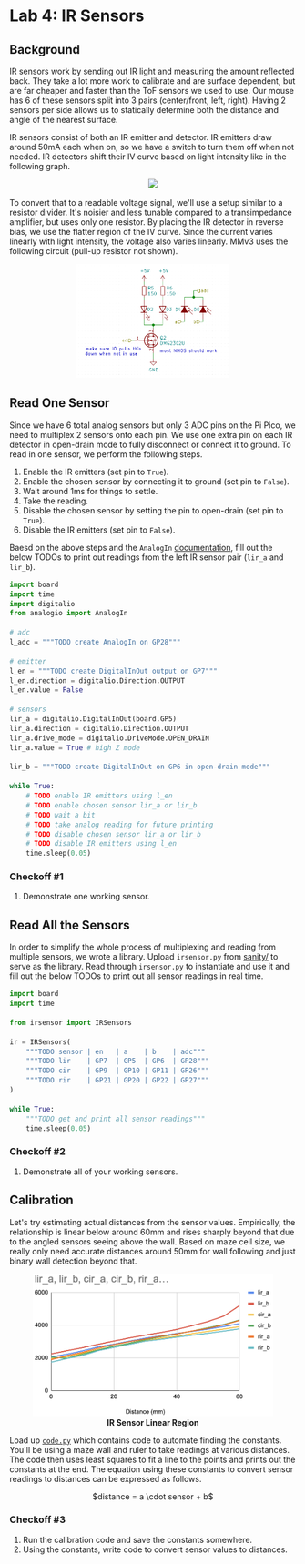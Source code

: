 # Lab 4: IR Sensors

## Background

IR sensors work by sending out IR light and measuring the amount reflected back. They take a lot more work to calibrate and are surface dependent, but are far cheaper and faster than the ToF sensors we used to use. Our mouse has 6 of these sensors split into 3 pairs (center/front, left, right). Having 2 sensors per side allows us to statically determine both the distance and angle of the nearest surface.

IR sensors consist of both an IR emitter and detector. IR emitters draw around 50mA each when on, so we have a switch to turn them off when not needed. IR detectors shift their IV curve based on light intensity like in the following graph.

<p align="center">
    <img height="250px" src="https://courses.engr.illinois.edu/ece110/sp2021/content/courseNotes/files/images/photodiodes/PhotodiodeIV.png"/>
</p>

To convert that to a readable voltage signal, we'll use a setup similar to a resistor divider. It's noisier and less tunable compared to a transimpedance amplifier, but uses only one resistor. By placing the IR detector in reverse bias, we use the flatter region of the IV curve. Since the current varies linearly with light intensity, the voltage also varies linearly. MMv3 uses the following circuit (pull-up resistor not shown).

<p align="center">
    <img height="200px" src="imgs/ir_circuit.png"/>
</p>

## Read One Sensor

Since we have 6 total analog sensors but only 3 ADC pins on the Pi Pico, we need to multiplex 2 sensors onto each pin. We use one extra pin on each IR detector in open-drain mode to fully disconnect or connect it to ground. To read in one sensor, we perform the following steps.

1. Enable the IR emitters (set pin to `True`).
2. Enable the chosen sensor by connecting it to ground (set pin to `False`).
3. Wait around 1ms for things to settle.
4. Take the reading.
5. Disable the chosen sensor by setting the pin to open-drain (set pin to `True`).
6. Disable the IR emitters (set pin to `False`).

Baesd on the above steps and the `AnalogIn` [documentation](https://circuitpython.readthedocs.io/en/latest/shared-bindings/analogio/index.html), fill out the below TODOs to print out readings from the left IR sensor pair (`lir_a` and `lir_b`).

```python
import board
import time
import digitalio
from analogio import AnalogIn

# adc
l_adc = """TODO create AnalogIn on GP28"""

# emitter
l_en = """TODO create DigitalInOut output on GP7"""
l_en.direction = digitalio.Direction.OUTPUT
l_en.value = False

# sensors
lir_a = digitalio.DigitalInOut(board.GP5)
lir_a.direction = digitalio.Direction.OUTPUT
lir_a.drive_mode = digitalio.DriveMode.OPEN_DRAIN
lir_a.value = True # high Z mode

lir_b = """TODO create DigitalInOut on GP6 in open-drain mode"""

while True:
    # TODO enable IR emitters using l_en
    # TODO enable chosen sensor lir_a or lir_b
    # TODO wait a bit
    # TODO take analog reading for future printing
    # TODO disable chosen sensor lir_a or lir_b
    # TODO disable IR emitters using l_en
    time.sleep(0.05)
```

### Checkoff #1

1. Demonstrate one working sensor.

## Read All the Sensors

In order to simplify the whole process of multiplexing and reading from multiple sensors, we wrote a library. Upload `irsensor.py` from [sanity/](../labs/sanity) to serve as the library. Read through `irsensor.py` to instantiate and use it and fill out the below TODOs to print out all sensor readings in real time.

```python
import board
import time

from irsensor import IRSensors

ir = IRSensors(
    """TODO sensor | en   | a    | b    | adc"""
    """TODO lir    | GP7  | GP5  | GP6  | GP28"""
    """TODO cir    | GP9  | GP10 | GP11 | GP26"""
    """TODO rir    | GP21 | GP20 | GP22 | GP27"""
)

while True:
    """TODO get and print all sensor readings"""
    time.sleep(0.05)
```

### Checkoff #2

1. Demonstrate all of your working sensors.

## Calibration

Let's try estimating actual distances from the sensor values. Empirically, the relationship is linear below around 60mm and rises sharply beyond that due to the angled sensors seeing above the wall. Based on maze cell size, we really only need accurate distances around 50mm for wall following and just binary wall detection beyond that.

<p align="center">
    <img height="250px" src="imgs/ir_graph.png"/>
    <br>
    <a><b>IR Sensor Linear Region</b></a>
</p>

Load up [`code.py`](../labs/lab4/code.py) which contains code to automate finding the constants. You'll be using a maze wall and ruler to take readings at various distances. The code then uses least squares to fit a line to the points and prints out the constants at the end. The equation using these constants to convert sensor readings to distances can be expressed as follows.

<p align="center">
    $distance = a \cdot sensor + b$
</p>

### Checkoff #3

1. Run the calibration code and save the constants somewhere.
2. Using the constants, write code to convert sensor values to distances.
